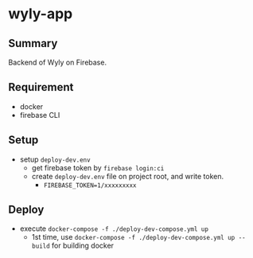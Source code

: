 # wyly-app
## Summary
Backend of Wyly on Firebase.

## Requirement
- docker
- firebase CLI

## Setup
- setup `deploy-dev.env`
  - get firebase token by `firebase login:ci`
  - create `deploy-dev.env` file on project root, and write token.
    - `FIREBASE_TOKEN=1/xxxxxxxxx`

## Deploy
- execute `docker-compose -f ./deploy-dev-compose.yml up`
  - 1st time, use `docker-compose -f ./deploy-dev-compose.yml up --build` for building docker
